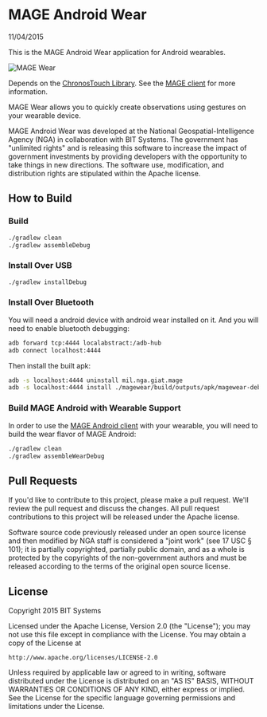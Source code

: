 # MAGE Android Wear

11/04/2015

This is the MAGE Android Wear application for Android wearables.

![MAGE Wear](screenshots/composite.png)

Depends on the [ChronosTouch Library](https://github.com/ngageoint/mage-chronostouch-android).  See the [MAGE client](https://github.com/ngageoint/mage-android) for more information.

MAGE Wear allows you to quickly create observations using gestures on your wearable device.

MAGE Android Wear was developed at the National Geospatial-Intelligence Agency (NGA) in collaboration with BIT Systems. The government has "unlimited rights" and is releasing this software to increase the impact of government investments by providing developers with the opportunity to take things in new directions. The software use, modification, and distribution rights are stipulated within the Apache license.

## How to Build

### Build
```bash
./gradlew clean
./gradlew assembleDebug
```

### Install Over USB
```bash
./gradlew installDebug
```

### Install Over Bluetooth

You will need a android device with android wear installed on it.  And you will need to enable bluetooth debugging:  
```bash
adb forward tcp:4444 localabstract:/adb-hub  
adb connect localhost:4444  
```

Then install the built apk:  
```bash
adb -s localhost:4444 uninstall mil.nga.giat.mage
adb -s localhost:4444 install ./magewear/build/outputs/apk/magewear-debug.apk  
```

### Build MAGE Android with Wearable Support

In order to use the [MAGE Android client](https://github.com/ngageoint/mage-android) with your wearable, you will need to build the wear flavor of MAGE Android:

```bash
./gradlew clean
./gradlew assembleWearDebug
```

## Pull Requests

If you'd like to contribute to this project, please make a pull request. We'll review the pull request and discuss the changes. All pull request contributions to this project will be released under the Apache license.

Software source code previously released under an open source license and then modified by NGA staff is considered a "joint work" (see 17 USC § 101); it is partially copyrighted, partially public domain, and as a whole is protected by the copyrights of the non-government authors and must be released according to the terms of the original open source license.

## License

Copyright 2015 BIT Systems

Licensed under the Apache License, Version 2.0 (the "License");
you may not use this file except in compliance with the License.
You may obtain a copy of the License at

    http://www.apache.org/licenses/LICENSE-2.0

Unless required by applicable law or agreed to in writing, software
distributed under the License is distributed on an "AS IS" BASIS,
WITHOUT WARRANTIES OR CONDITIONS OF ANY KIND, either express or implied.
See the License for the specific language governing permissions and
limitations under the License.

